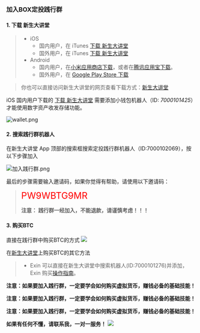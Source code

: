 ### 加入BOX定投践行群


#### 1. 下载 新生大讲堂


> * iOS
>   * 国内用户，在 iTunes [下载 新生大讲堂](https://apps.apple.com/cn/app/xuexi/id1483734642)
>   * 国外用户，在 iTunes [下载 新生大讲堂](https://apps.apple.com/us/app/xuexi/id1483734642)
> * Android
>   * 国内用户，在[小米应用商店下载](https://app.mi.com/details?id=cn.xuexi.mobile&ref=search)，或者在[腾讯应用宝下载](https://a.app.qq.com/o/simple.jsp?pkgname=cn.xuexi.mobile)。
>   * 国外用户，在 [Google Play Store 下载](https://play.google.com/store/apps/details?id=cn.xuexi.mobile)

>你也可以直接访问新生大讲堂的网页查看下载方式：[新生大讲堂](https://www.firesbox.com/app/)


iOS 国内用户下载的 [下载 新生大讲堂](https://apps.apple.com/cn/app/xuexi/id1483734642) 需要添加小钱包机器人（ID: *7000101425*）才能使用数字资产收发存储功能。

![wallet.png](https://cdn.jsdelivr.net/gh/unscientific/cdn/images/wallet.png)


#### 2. 搜索践行群机器人

在新生大讲堂 App 顶部的搜索框搜索定投践行群机器人（ID:7000102069），按以下步骤加入

![加入践行群.png](https://cdn.jsdelivr.net/gh/unscientific/cdn/images/join.png)

最后的步骤需要输入邀请码，如果你觉得有帮助，请使用以下邀请码：

><font color=red size=5>PW9WBTG9MR</font>
>
>**注意： 践行群一经加入，不能退款，请谨慎考虑！！！**
>
#### 3. 购买BTC

直接在践行群中购买BTC的方式
![](https://cdn.jsdelivr.net/gh/unscientific/cdn/images/buybtc.png)

在[新生大讲堂](https://www.firesbox.com/app/)上购买BTC的其它方法

> * Exin 
> 可以直接在新生大讲堂中搜索机器人(ID:7000101276)并添加，Exin 购买[操作指南](https://w3c.group/c/1591083265674057)。


**注意：如果要加入践行群，一定要学会如何购买虚拟货币，赚钱必备的基础技能！**

**注意：如果要加入践行群，一定要学会如何购买虚拟货币，赚钱必备的基础技能！**

**注意：如果要加入践行群，一定要学会如何购买虚拟货币，赚钱必备的基础技能！**

**如果有任何不懂，请联系我，一对一服务！**
![](https://cdn.jsdelivr.net/gh/unscientific/cdn/images/callme.png)


